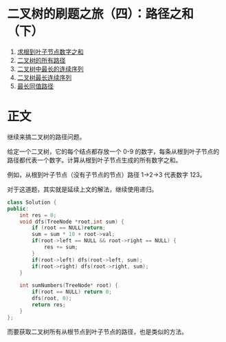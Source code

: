 # 二叉树的刷题之旅（四）：路径之和（下）

1. [求根到叶子节点数字之和](https://leetcode-cn.com/problems/sum-root-to-leaf-numbers/)
2. [二叉树的所有路径](https://leetcode-cn.com/problems/binary-tree-paths/)
3. [二叉树中最长的连续序列](https://leetcode-cn.com/problems/binary-tree-longest-consecutive-sequence-ii/)    
4. [二叉树最长连续序列](https://leetcode-cn.com/problems/binary-tree-longest-consecutive-sequence/)
5. [最长同值路径](https://leetcode-cn.com/problems/longest-univalue-path/)   


# 正文
继续来搞二叉树的路径问题。

给定一个二叉树，它的每个结点都存放一个 0-9 的数字，每条从根到叶子节点的路径都代表一个数字。计算从根到叶子节点生成的所有数字之和。

例如，从根到叶子节点（没有子节点的节点）路径 1->2->3 代表数字 123。

对于这道题，其实就是延续上文的解法，继续使用递归。

```C++
class Solution {
public:
    int res = 0;
    void dfs(TreeNode *root,int sum) {
        if (root == NULL)return;
        sum = sum * 10 + root->val;
        if(root->left == NULL && root->right == NULL) {
            res += sum;
        }
        if(root->left) dfs(root->left, sum);
        if(root->right) dfs(root->right, sum);
    }
    
    int sumNumbers(TreeNode* root) {
        if(root == NULL) return 0;
        dfs(root, 0);
        return res;
    }
};
```

而要获取二叉树所有从根节点到叶子节点的路径，也是类似的方法。
```C++

```